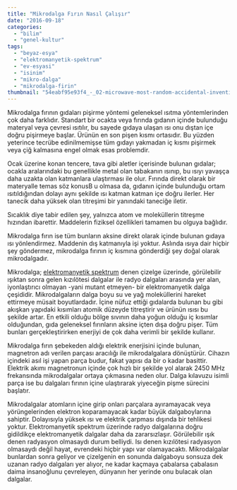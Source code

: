 ```yaml
---
title: "Mikrodalga Fırın Nasıl Çalışır"
date: "2016-09-18"
categories: 
  - "bilim"
  - "genel-kultur"
tags: 
  - "beyaz-esya"
  - "elektromanyetik-spektrum"
  - "ev-esyasi"
  - "isinim"
  - "mikro-dalga"
  - "mikrodalga-firin"
thumbnail: "54eabf95e93f4_-_02-microwave-most-random-accidental-inventions-1.jpg"
---
```


Mikrodalga fırının gıdaları pişirme yöntemi geleneksel ısıtma yöntemlerinden çok daha farklıdır. Standart bir ocakta veya fırında gıdanın içinde bulunduğu materyal veya çevresi ısıtılır, bu sayede gıdaya ulaşan ısı onu dıştan içe doğru pişirmeye başlar. Ürünün en son pişen kısmı ortasıdır. Bu yüzden yeterince tecrübe edinilmemişse tüm gıdayı yakmadan iç kısmı pişirmek veya çiğ kalmasına engel olmak esas problemdir.

Ocak üzerine konan tencere, tava gibi aletler içerisinde bulunan gıdalar; ocakla aralarındaki bu genellikle metal olan tabakanın ısınıp, bu ısıyı yavaşça daha uzakta olan katmanlara ulaştırması ile olur. Fırında direkt olarak bir materyalle temas söz konusB u olmasa da, gıdanın içinde bulunduğu ortam ısıtıldığından dolayı aynı şekilde ısı katman katman içe doğru ilerler. Her tanecik daha yüksek olan titreşimi bir yanındaki taneciğe iletir.

Sıcaklık diye tabir edilen şey, yalnızca atom ve moleküllerin titreşme hızından ibarettir. Maddelerin fiziksel özellikleri tamamen bu olguya bağlıdır.

Mikrodalga fırın ise tüm bunların aksine direkt olarak içinde bulunan gıdaya ısı yönlendirmez. Maddenin dış katmanıyla işi yoktur. Aslında ısıya dair hiçbir şey göndermez, mikrodalga fırının iç kısmına gönderdiği şey doğal olarak mikrodalgadır.

Mikrodalga; [elektromanyetik spektrum](http://sabahlatan.com/blog/radyasyonun-gercek-anlami-ve-elektromanyetik-spektrum/) denen çizelge üzerinde, görülebilir ışıktan sonra gelen kızılötesi dalgalar ile radyo dalgaları arasında yer alan, iyonlaştırıcı olmayan -yani mutant etmeyen- bir elektromanyetik dalga çeşididir. Mikrodalgaların dalga boyu su ve yağ moleküllerini hareket ettirmeye müsait boyutlardadır. İçine nüfuz ettiği gıdalarda bulunan bu gibi akışkan yapıdaki kısımları atomik düzeyde titreştirir ve ürünün ısısı bu şekilde artar. En etkili olduğu bölge sıvının daha yoğun olduğu iç kısımlar olduğundan, gıda geleneksel fırınların aksine içten dışa doğru pişer. Tüm bunları gerçekleştirirken enerjiyi de çok daha verimli bir şekilde kullanır.

Mikrodalga fırın şebekeden aldığı elektrik enerjisini içinde bulunan, magnetron adı verilen parçası aracılığı ile mikrodalgalara dönüştürür. Cihazın içindeki asıl işi yapan parça budur, fakat yapısı da bir o kadar basittir. Elektrik akımı magnetronun içinde çok hızlı bir şekilde yol alarak 2450 MHz frekansında mikrodalgalar ortaya çıkmasına neden olur. Dalga kılavuzu isimli parça ise bu dalgaları fırının içine ulaştırarak yiyeceğin pişme sürecini başlatır.

Mikrodalgalar atomların içine girip onları parçalara ayıramayacak veya yörüngelerinden elektron koparamayacak kadar büyük dalgaboylarına sahiptir. Dolayısıyla yüksek ısı ve elektrik çarpması dışında bir tehlikesi yoktur. Elektromanyetik spektrum üzerinde radyo dalgalarına doğru gidildikçe elektromanyetik dalgalar daha da zararsızlaşır. Görülebilir ışık denen radyasyon olmasaydı durum belliydi. Isı denen kızılötesi radyasyon olmasaydı değil hayat, evrendeki hiçbir yapı var olamayacaktı. Mikrodalgalar bunlardan sonra geliyor ve çizelgenin en sonunda dalgaboyu sonsuza dek uzanan radyo dalgaları yer alıyor, ne kadar kaçmaya çabalarsa çabalasın daima insanoğlunu çevreleyen, dünyanın her yerinde onu bulacak olan dalgalar.

